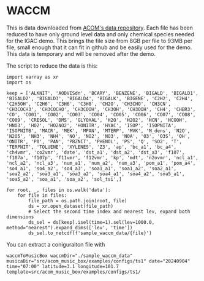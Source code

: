 # WACCM

This is data downloaded from [ACOM's data repository](https://www.acom.ucar.edu/waccm/DATA/). Each file has been reduced to have only ground level data and only chemical species needed for the IGAC demo. 
This brings the file size from 8GB per file to 93MB per file, small enough that it can fit in github and be easily used for the demo. This data is temporary and will be removed after the demo. 


The script to reduce the data is this:


```
import xarray as xr
import os

keep = ['ALKNIT', 'AODVISdn', 'BCARY', 'BENZENE', 'BIGALD', 'BIGALD1', 'BIGALD2', 'BIGALD3', 'BIGALD4', 'BIGALK', 'BIGENE', 'C2H2', 'C2H4', 'C2H5OH', 'C2H6', 'C3H6', 'C3H8', 'CH2O', 'CH3CHO', 'CH3CN', 'CH3COCH3', 'CH3COCHO', 'CH3COOH', 'CH3OH', 'CH3OOH', 'CH4', 'CHBR3', 'CO', 'CO01', 'CO02', 'CO03', 'CO04', 'CO05', 'CO06', 'CO07', 'CO08', 'CO09', 'CRESOL', 'DMS', 'GLYOXAL', 'H2O', 'H2O2', 'HCN', 'HCOOH', 'HNO3', 'HO2', 'HO2NO2', 'HONITR', 'HYAC', 'ISOP', 'ISOPNITA', 'ISOPNITB', 'MACR', 'MEK', 'MPAN', 'MTERP', 'MVK', 'M_dens', 'N2O', 'N2O5', 'NH3', 'NH4', 'NO', 'NO2', 'NO3', 'NOA', 'O3', 'O3S', 'OH', 'ONITR', 'P0', 'PAN', 'PBZNIT', 'PHENOL', 'PS', 'Q', 'SO2', 'T', 'TERPNIT', 'TOLUENE', 'XYLENES', 'Z3', 'ap', 'bc_a1', 'bc_a4', 'ch4vmr', 'co2vmr', 'date', 'dst_a1', 'dst_a2', 'dst_a3', 'f107', 'f107a', 'f107p', 'f11vmr', 'f12vmr', 'kp', 'mdt', 'n2ovmr', 'ncl_a1', 'ncl_a2', 'ncl_a3', 'num_a1', 'num_a2', 'num_a3', 'pom_a1', 'pom_a4', 'so4_a1', 'so4_a2', 'so4_a3', 'soa1_a1', 'soa1_a2', 'soa2_a1', 'soa2_a2', 'soa3_a1', 'soa3_a2', 'soa4_a1', 'soa4_a2', 'soa5_a1', 'soa5_a2', 'soa_a1', 'soa_a2', 'sol_tsi',]

for root, _, files in os.walk('data'):
    for file in files:
        file_path = os.path.join(root, file)
        ds = xr.open_dataset(file_path)
        # Select the second time index and nearest lev, expand both dimensions
        ds_sel = ds[keep].isel(time=1).sel(lev=1000.0, method="nearest").expand_dims(['lev', 'time'])
        ds_sel.to_netcdf(f'sample_waccm_data/{file}')
```

You can extract a coniguraiton file with 

```
waccmToMusicBox waccmDir="./sample_waccm_data" musicaDir="src/acom_music_box/examples/configs/ts1" date="20240904" time="07:00" latitude=3.1 longitude=101.7 template=src/acom_music_box/examples/configs/ts1/
```